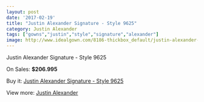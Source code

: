 ```yaml
---
layout: post
date: '2017-02-19'
title: "Justin Alexander Signature - Style 9625"
category: Justin Alexander
tags: ["gowns","justin","style","signature","alexander"]
image: http://www.idealgown.com/8186-thickbox_default/justin-alexander-signature-style-9625.jpg
---
```

Justin Alexander Signature - Style 9625

On Sales: **$206.995**
<a href="https://www.idealgown.com/en/justin-alexander/3423-justin-alexander-signature-style-9625.html"><amp-img layout="responsive" width="600" height="600" src="//www.idealgown.com/8186-thickbox_default/justin-alexander-signature-style-9625.jpg" alt="Justin Alexander Signature - Style 9625 0" /></a>
<a href="https://www.idealgown.com/en/justin-alexander/3423-justin-alexander-signature-style-9625.html"><amp-img layout="responsive" width="600" height="600" src="//www.idealgown.com/8188-thickbox_default/justin-alexander-signature-style-9625.jpg" alt="Justin Alexander Signature - Style 9625 1" /></a>
<a href="https://www.idealgown.com/en/justin-alexander/3423-justin-alexander-signature-style-9625.html"><amp-img layout="responsive" width="600" height="600" src="//www.idealgown.com/8187-thickbox_default/justin-alexander-signature-style-9625.jpg" alt="Justin Alexander Signature - Style 9625 2" /></a>

Buy it: [Justin Alexander Signature - Style 9625](https://www.idealgown.com/en/justin-alexander/3423-justin-alexander-signature-style-9625.html "Justin Alexander Signature - Style 9625")

View more: [Justin Alexander](https://www.idealgown.com/en/43-justin-alexander "Justin Alexander")